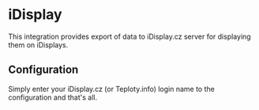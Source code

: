 # iDisplay

This integration provides export of data to iDisplay.cz server for displaying them on iDisplays.

## Configuration

Simply enter your iDisplay.cz (or Teploty.info) login name to the configuration and that's all.
